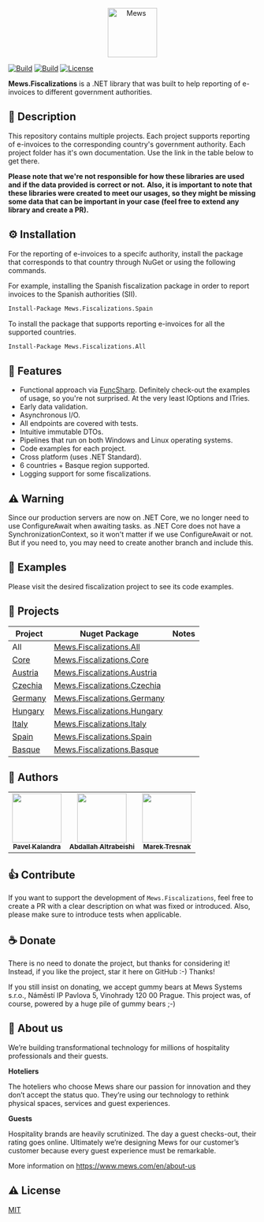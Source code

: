 <p align="center">
    <a href="https://mews.com">
        <img alt="Mews" height="100px" src="https://user-images.githubusercontent.com/435787/129971779-2c64348e-05a3-49d0-b026-91913ffd68dc.png">
    </a>
</p>

[![Build](https://img.shields.io/github/workflow/status/MewsSystems/fiscalizations/Build%20and%20test%20-%20All%20(Windows)/master?label=Windows)](https://github.com/MewsSystems/fiscalizations/actions/workflows/build-and-test-all-windows.yml)
[![Build](https://img.shields.io/github/workflow/status/MewsSystems/fiscalizations/Build%20and%20test%20-%20All%20(Linux)/master?label=Linux)](https://github.com/MewsSystems/fiscalizations/actions/workflows/build-and-test-all-linux.yml)
[![License](https://img.shields.io/github/license/MewsSystems/fiscalizations)](https://github.com/MewsSystems/fiscalizations/blob/master/LICENSE)

**Mews.Fiscalizations** is a .NET library that was built to help reporting of e-invoices to different government authorities.

## 📃 Description

This repository contains multiple projects. Each project supports reporting of e-invoices to the corresponding country's government authority. Each project folder has it's own documentation. Use the link in the table below to get there.

**Please note that we're not responsible for how these libraries are used and if the data provided is correct or not.**
**Also, it is important to note that these libraries were created to meet our usages, so they might be missing some data that can be important in your case (feel free to extend any library and create a PR).**

## ⚙️ Installation

For the reporting of e-invoices to a specifc authority, install the package that corresponds to that country through NuGet or using the following commands.

For example, installing the Spanish fiscalization package in order to report invoices to the Spanish authorities (SII).
```bash
Install-Package Mews.Fiscalizations.Spain
```

To install the package that supports reporting e-invoices for all the supported countries.
```bash
Install-Package Mews.Fiscalizations.All
```

## 🎯 Features

-   Functional approach via [FuncSharp](https://github.com/siroky/FuncSharp). Definitely check-out the examples of usage, so you're not surprised. At the very least IOptions and ITries.
-   Early data validation.
-   Asynchronous I/O.
-   All endpoints are covered with tests.
-   Intuitive immutable DTOs.
-   Pipelines that run on both Windows and Linux operating systems.
-   Code examples for each project.
-   Cross platform (uses .NET Standard).
-   6 countries + Basque region supported.
-   Logging support for some fiscalizations.

## ⚠ Warning
Since our production servers are now on .NET Core, we no longer need to use ConfigureAwait when awaiting tasks. as .NET Core does not have a SynchronizationContext, so it won't matter if we use ConfigureAwait or not. But if you need to, you may need to create another branch and include this.

## 👀 Examples

Please visit the desired fiscalization project to see its code examples. 

## 🧬 Projects

| **Project** | **Nuget Package** | **Notes** |
| ----------- | ----------------- | --------- |
| All | [Mews.Fiscalizations.All](https://www.nuget.org/packages/Mews.Fiscalizations.All) |
| [Core](https://github.com/MewsSystems/fiscalizations/tree/master/src/Core) | [Mews.Fiscalizations.Core](https://www.nuget.org/packages/Mews.Fiscalizations.Core) |
| [Austria](https://github.com/MewsSystems/fiscalizations/tree/master/src/Austria) | [Mews.Fiscalizations.Austria](https://www.nuget.org/packages/Mews.Fiscalizations.Austria) |
| [Czechia](https://github.com/MewsSystems/fiscalizations/tree/master/src/Czechia) | [Mews.Fiscalizations.Czechia](https://www.nuget.org/packages/Mews.Fiscalizations.Czechia) |
| [Germany](https://github.com/MewsSystems/fiscalizations/tree/master/src/Germany) | [Mews.Fiscalizations.Germany](https://www.nuget.org/packages/Mews.Fiscalizations.Germany) |
| [Hungary](https://github.com/MewsSystems/fiscalizations/tree/master/src/Hungary) | [Mews.Fiscalizations.Hungary](https://www.nuget.org/packages/Mews.Fiscalizations.Hungary) |
| [Italy](https://github.com/MewsSystems/fiscalizations/tree/master/src/Italy) | [Mews.Fiscalizations.Italy](https://www.nuget.org/packages/Mews.Fiscalizations.Italy) |
| [Spain](https://github.com/MewsSystems/fiscalizations/tree/master/src/Spain) | [Mews.Fiscalizations.Spain](https://www.nuget.org/packages/Mews.Fiscalizations.Spain) |
| [Basque](https://github.com/MewsSystems/fiscalizations/tree/master/src/Basque) | [Mews.Fiscalizations.Basque](https://www.nuget.org/packages/Mews.Fiscalizations.Basque) |

## 🧑 Authors
<table>
  <tr>
    <td align="center"><a href="https://github.com/KaliCZ"><img src="https://avatars.githubusercontent.com/u/12395130?v=4" width="100px;" alt=""/><br /><sub><b>Pavel Kalandra</b></sub></a><br /></td>
    <td align="center"><a href="https://github.com/abdallahbeshi"><img src="https://avatars.githubusercontent.com/u/51375082?v=4" width="100px;" alt=""/><br /><sub><b>Abdallah Altrabeishi</b></sub></a><br /></td>
    <td align="center"><a href="https://github.com/marektresnak"><img src="https://avatars.githubusercontent.com/u/12021177?v=4" width="100px;" alt=""/><br /><sub><b>Marek Tresnak</b></sub></a><br /></td>
  </tr>
</table>

## 👍 Contribute

If you want to support the development of `Mews.Fiscalizations`, feel free to create a PR with a clear description on what was fixed or introduced.
Also, please make sure to introduce tests when applicable.

## ☕ Donate

There is no need to donate the project, but thanks for considering it! Instead, if you like the project, star it here on GitHub :-) Thanks!

If you still insist on donating, we accept gummy bears at Mews Systems s.r.o., Náměstí IP Pavlova 5, Vinohrady 120 00 Prague. This project was, of course, powered by a huge pile of gummy bears ;-)

## 🏢 About us

We’re building transformational technology for millions of hospitality professionals and their guests.

**Hoteliers**

The hoteliers who choose Mews share our passion for innovation and they don’t accept the status quo. They’re using our technology to rethink physical spaces, services and guest experiences.

**Guests**

Hospitality brands are heavily scrutinized. The day a guest checks-out, their rating goes online. Ultimately we’re designing Mews for our customer’s customer because every guest experience must be remarkable.

More information on https://www.mews.com/en/about-us

## ⚠️ License

[MIT](https://github.com/MewsSystems/fiscalizations/blob/master/LICENSE)
